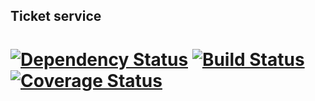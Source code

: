 ## Ticket service
# [![Dependency Status](https://www.versioneye.com/user/projects/59b1404f368b08003d0e8441/badge.svg?style=flat-square)](https://www.versioneye.com/user/projects/59b1404f368b08003d0e8441)  [![Build Status](https://travis-ci.org/olegbal/ticket-service.svg?branch=master)](https://travis-ci.org/olegbal/ticket-service) [![Coverage Status](https://coveralls.io/repos/github/olegbal/Ticket-service/badge.svg?branch=master)](https://coveralls.io/github/olegbal/Ticket-service?branch=master)
